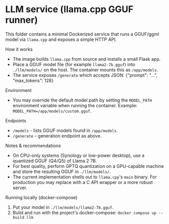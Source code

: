 # LLM service (llama.cpp GGUF runner)

This folder contains a minimal Dockerized service that runs a GGUF/ggml model via `llama.cpp` and exposes a simple HTTP API.

How it works
- The image builds `llama.cpp` from source and installs a small Flask app.
- Place a GGUF model file (for example `llama2-7b.gguf`) into `./llm/models/` on the host. The container mounts this as `/app/models`.
- The service exposes `/generate` which accepts JSON: {"prompt": "...", "max_tokens": 128}

Environment
- You may override the default model path by setting the `MODEL_PATH` environment variable when running the container. Example: `MODEL_PATH=/app/models/custom.gguf`.

Endpoints
- `/models` - lists GGUF models found in `/app/models`.
- `/generate` - generation endpoint as above.

Notes & recommendations
- On CPU-only systems (Synology or low-power desktop), use a quantized GGUF (Q4/Q5) of Llama 2 7B.
- For best quality, perform GPTQ quantization on a GPU-capable machine and store the resulting GGUF in `./llm/models/`.
- The current implementation shells out to `llama.cpp`'s `main` binary. For production you may replace with a C API wrapper or a more robust server.

Running locally (docker-compose)

1. Put your model in `./llm/models/llama2-7b.gguf`.
2. Build and run with the project's docker-compose: `docker compose up --build llm`
